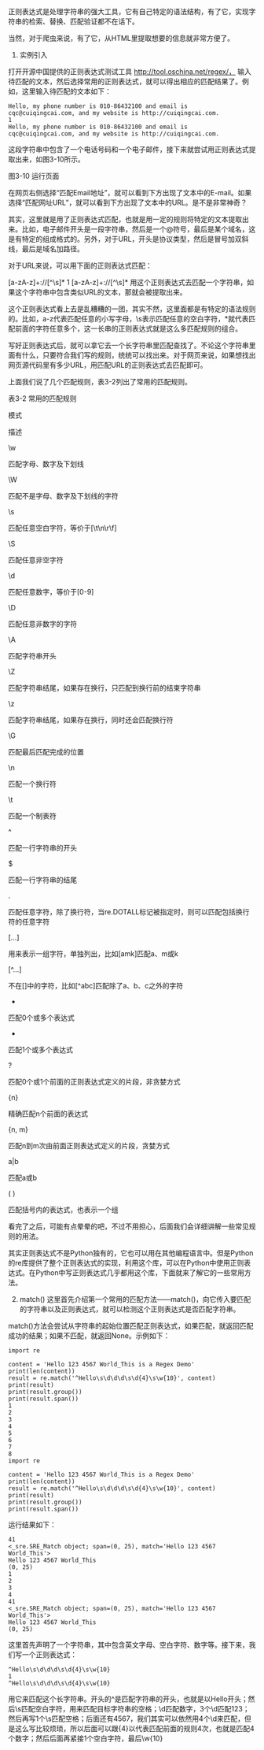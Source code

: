 正则表达式是处理字符串的强大工具，它有自己特定的语法结构，有了它，实现字符串的检索、替换、匹配验证都不在话下。

当然，对于爬虫来说，有了它，从HTML里提取想要的信息就非常方便了。

1. 实例引入

打开开源中国提供的正则表达式测试工具 http://tool.oschina.net/regex/， 输入待匹配的文本，然后选择常用的正则表达式，就可以得出相应的匹配结果了。例如，这里输入待匹配的文本如下：

```
Hello, my phone number is 010-86432100 and email is cqc@cuiqingcai.com, and my website is http://cuiqingcai.com.
1
Hello, my phone number is 010-86432100 and email is cqc@cuiqingcai.com, and my website is http://cuiqingcai.com.
```
这段字符串中包含了一个电话号码和一个电子邮件，接下来就尝试用正则表达式提取出来，如图3-10所示。

图3-10 运行页面

在网页右侧选择“匹配Email地址”，就可以看到下方出现了文本中的E-mail。如果选择“匹配网址URL”，就可以看到下方出现了文本中的URL。是不是非常神奇？

其实，这里就是用了正则表达式匹配，也就是用一定的规则将特定的文本提取出来。比如，电子邮件开头是一段字符串，然后是一个@符号，最后是某个域名，这是有特定的组成格式的。另外，对于URL，开头是协议类型，然后是冒号加双斜线，最后是域名加路径。

对于URL来说，可以用下面的正则表达式匹配：


[a-zA-z]+://[^\s]*
1
[a-zA-z]+://[^\s]*
用这个正则表达式去匹配一个字符串，如果这个字符串中包含类似URL的文本，那就会被提取出来。

这个正则表达式看上去是乱糟糟的一团，其实不然，这里面都是有特定的语法规则的。比如，a-z代表匹配任意的小写字母，\s表示匹配任意的空白字符，*就代表匹配前面的字符任意多个，这一长串的正则表达式就是这么多匹配规则的组合。

写好正则表达式后，就可以拿它去一个长字符串里匹配查找了。不论这个字符串里面有什么，只要符合我们写的规则，统统可以找出来。对于网页来说，如果想找出网页源代码里有多少URL，用匹配URL的正则表达式去匹配即可。

上面我们说了几个匹配规则，表3-2列出了常用的匹配规则。

表3-2 常用的匹配规则

模式

描述

\w

匹配字母、数字及下划线

\W

匹配不是字母、数字及下划线的字符

\s

匹配任意空白字符，等价于[\t\n\r\f]

\S

匹配任意非空字符

\d

匹配任意数字，等价于[0-9]

\D

匹配任意非数字的字符

\A

匹配字符串开头

\Z

匹配字符串结尾，如果存在换行，只匹配到换行前的结束字符串

\z

匹配字符串结尾，如果存在换行，同时还会匹配换行符

\G

匹配最后匹配完成的位置

\n

匹配一个换行符

\t

匹配一个制表符

^

匹配一行字符串的开头

$

匹配一行字符串的结尾

.

匹配任意字符，除了换行符，当re.DOTALL标记被指定时，则可以匹配包括换行符的任意字符

[...]

用来表示一组字符，单独列出，比如[amk]匹配a、m或k

[^...]

不在[]中的字符，比如[^abc]匹配除了a、b、c之外的字符

*

匹配0个或多个表达式

+

匹配1个或多个表达式

?

匹配0个或1个前面的正则表达式定义的片段，非贪婪方式

{n}

精确匹配n个前面的表达式

{n, m}

匹配n到m次由前面正则表达式定义的片段，贪婪方式

a|b

匹配a或b

( )

匹配括号内的表达式，也表示一个组

看完了之后，可能有点晕晕的吧，不过不用担心，后面我们会详细讲解一些常见规则的用法。

其实正则表达式不是Python独有的，它也可以用在其他编程语言中。但是Python的re库提供了整个正则表达式的实现，利用这个库，可以在Python中使用正则表达式。在Python中写正则表达式几乎都用这个库，下面就来了解它的一些常用方法。

2. match()
这里首先介绍第一个常用的匹配方法——match()，向它传入要匹配的字符串以及正则表达式，就可以检测这个正则表达式是否匹配字符串。

match()方法会尝试从字符串的起始位置匹配正则表达式，如果匹配，就返回匹配成功的结果；如果不匹配，就返回None。示例如下：

```
import re

content = 'Hello 123 4567 World_This is a Regex Demo'
print(len(content))
result = re.match('^Hello\s\d\d\d\s\d{4}\s\w{10}', content)
print(result)
print(result.group())
print(result.span())
1
2
3
4
5
6
7
8
import re
 
content = 'Hello 123 4567 World_This is a Regex Demo'
print(len(content))
result = re.match('^Hello\s\d\d\d\s\d{4}\s\w{10}', content)
print(result)
print(result.group())
print(result.span())
```
运行结果如下：

```
41
<_sre.SRE_Match object; span=(0, 25), match='Hello 123 4567 World_This'>
Hello 123 4567 World_This
(0, 25)
1
2
3
4
41
<_sre.SRE_Match object; span=(0, 25), match='Hello 123 4567 World_This'>
Hello 123 4567 World_This
(0, 25)
```
这里首先声明了一个字符串，其中包含英文字母、空白字符、数字等。接下来，我们写一个正则表达式：

```
^Hello\s\d\d\d\s\d{4}\s\w{10}
1
^Hello\s\d\d\d\s\d{4}\s\w{10}
```
用它来匹配这个长字符串。开头的^是匹配字符串的开头，也就是以Hello开头；然后\s匹配空白字符，用来匹配目标字符串的空格；\d匹配数字，3个\d匹配123；然后再写1个\s匹配空格；后面还有4567，我们其实可以依然用4个\d来匹配，但是这么写比较烦琐，所以后面可以跟{4}以代表匹配前面的规则4次，也就是匹配4个数字；然后后面再紧接1个空白字符，最后\w{10}
